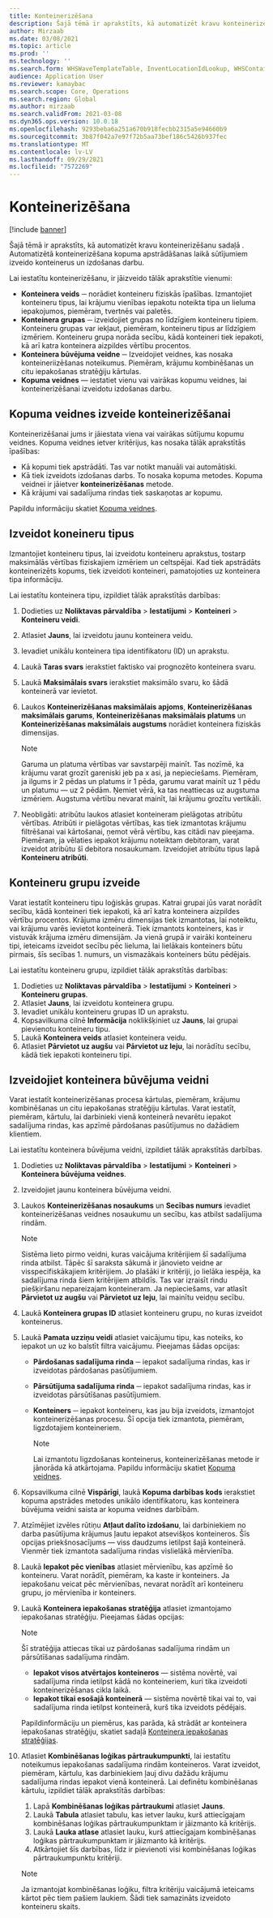 ```yaml
---
title: Konteinerizēšana
description: Šajā tēmā ir aprakstīts, kā automatizēt kravu konteinerizēšanu sadaļā . Automatizētā konteinerizēšana kopuma apstrādāšanas laikā sūtījumiem izveido konteinerus un izdošanas darbu.
author: Mirzaab
ms.date: 03/08/2021
ms.topic: article
ms.prod: ''
ms.technology: ''
ms.search.form: WHSWaveTemplateTable, InventLocationIdLookup, WHSContainerType, WHSContainerGroup, WHSContainerizationTable, WHSContainerizationBreak, WHSCreateContainerBreak, WHSContainerStructure, WHSContainerTable, WHSContainerizatonHistory, WHSContainerPackingPolicyChange, WHSManifestShipmentContainers, WHSAllowedContainerTypeGroup, WHSPostMethod, WHSContainerCreateDialog, WHSContainerCloseDiag, WHSContainer
audience: Application User
ms.reviewer: kamaybac
ms.search.scope: Core, Operations
ms.search.region: Global
ms.author: mirzaab
ms.search.validFrom: 2021-03-08
ms.dyn365.ops.version: 10.0.18
ms.openlocfilehash: 9293beba6a251a670b918fecbb2315a5e94660b9
ms.sourcegitcommit: 3b87f042a7e97f72b5aa73bef186c5426b937fec
ms.translationtype: MT
ms.contentlocale: lv-LV
ms.lasthandoff: 09/29/2021
ms.locfileid: "7572269"
---
```

# <a name="containerization"></a>Konteinerizēšana

[!include [banner](../includes/banner.md)]

Šajā tēmā ir aprakstīts, kā automatizēt kravu konteinerizēšanu sadaļā . Automatizētā konteinerizēšana kopuma apstrādāšanas laikā sūtījumiem izveido konteinerus un izdošanas darbu.

Lai iestatītu konteinerizēšanu, ir jāizveido tālāk aprakstītie vienumi:

- **Konteinera veids** ─ norādiet konteineru fiziskās īpašības. Izmantojiet konteineru tipus, lai krājumu vienības iepakotu noteikta tipa un lieluma iepakojumos, piemēram, tvertnēs vai paletēs.
- **Konteinera grupas** ─ izveidojiet grupas no līdzīgiem konteineru tipiem. Konteineru grupas var iekļaut, piemēram, konteineru tipus ar līdzīgiem izmēriem. Konteineru grupa norāda secību, kādā konteineri tiek iepakoti, kā arī katra konteinera aizpildes vērtību procentos.
- **Konteinera būvējuma veidne** ─ Izveidojiet veidnes, kas nosaka konteineriizēšanas noteikumus. Piemēram, krājumu kombinēšanas un citu iepakošanas stratēģiju kārtulas.
- **Kopuma veidnes** — iestatiet vienu vai vairākas kopumu veidnes, lai konteinerizēšanai izveidotu izdošanas darbu.

## <a name="create-wave-templates-for-containerization"></a>Kopuma veidnes izveide konteinerizēšanai

Konteinerizēšanai jums ir jāiestata viena vai vairākas sūtījumu kopumu veidnes. Kopuma veidnes ietver kritērijus, kas nosaka tālāk aprakstītās īpašības:

- Kā kopumi tiek apstrādāti. Tas var notikt manuāli vai automātiski.
- Kā tiek izveidots izdošanas darbs. To nosaka kopuma metodes. Kopuma veidnei ir jāietver **konteinerizēšanas** metode.
- Kā krājumi vai sadalījuma rindas tiek saskaņotas ar kopumu.

Papildu informāciju skatiet [Kopuma veidnes](wave-templates.md).

## <a name="create-container-types"></a>Izveidot koneineru tipus

Izmantojiet konteineru tipus, lai izveidotu konteineru aprakstus, tostarp maksimālās vērtības fiziskajiem izmēriem un celtspējai. Kad tiek apstrādāts konteinerizēts kopums, tiek izveidoti konteineri, pamatojoties uz konteinera tipa informāciju.

Lai iestatītu konteinera tipu, izpildiet tālāk aprakstītās darbības:

1. Dodieties uz **Noliktavas pārvaldība** \> **Iestatījumi** \> **Konteineri** \> **Konteineru veidi**.
1. Atlasiet **Jauns**, lai izveidotu jaunu konteinera veidu.
1. Ievadiet unikālu konteinera tipa identifikatoru (ID) un aprakstu.
1. Laukā **Taras svars** ierakstiet faktisko vai prognozēto konteinera svaru.
1. Laukā **Maksimālais svars** ierakstiet maksimālo svaru, ko šādā konteinerā var ievietot.
1. Laukos **Konteinerizēšanas maksimālais apjoms**, **Konteinerizēšanas maksimālais garums**, **Konteinerizēšanas maksimālais platums** un **Konteinerizēšanas maksimālais augstums** norādiet konteinera fiziskās dimensijas.

    > [!NOTE]
    > Garuma un platuma vērtības var savstarpēji mainīt. Tas nozīmē, ka krājumu varat grozīt gareniski jeb pa x asi, ja nepieciešams. Piemēram, ja ilgums ir 2 pēdas un platums ir 1 pēda, garumu varat mainīt uz 1 pēdu un platumu — uz 2 pēdām. Ņemiet vērā, ka tas neattiecas uz augstuma izmēriem. Augstuma vērtību nevarat mainīt, lai krājumu grozītu vertikāli.

1. Neobligāti: atribūtu laukos atlasiet konteineram pielāgotas atribūtu vērtības. Atribūti ir pielāgotas vērtības, kas tiek izmantotas krājumu filtrēšanai vai kārtošanai, ņemot vērā vērtību, kas citādi nav pieejama. Piemēram, ja vēlaties iepakot krājumu noteiktam debitoram, varat izveidot atribūtu šī debitora nosaukumam. Izveidojiet atribūtu tipus lapā **Konteineru atribūti**.

## <a name="create-container-groups"></a>Konteineru grupu izveide

Varat iestatīt konteineru tipu loģiskās grupas. Katrai grupai jūs varat norādīt secību, kādā konteineri tiek iepakoti, kā arī katra konteinera aizpildes vērtību procentos. Krājuma izmēru dimensijas tiek izmantotas, lai noteiktu, vai krājumu varēs ievietot konteinerā. Tiek izmantots konteiners, kas ir vistuvāk krājuma izmēru dimensijām. Ja vienā grupā ir vairāki konteineru tipi, ieteicams izveidot secību pēc lieluma, lai lielākais konteiners būtu pirmais, šīs secības 1. numurs, un vismazākais konteiners būtu pēdējais.

Lai iestatītu konteineru grupu, izpildiet tālāk aprakstītās darbības:

1. Dodieties uz **Noliktavas pārvaldība** \> **Iestatījumi** \> **Konteineri** \> **Konteineru grupas**.
1. Atlasiet **Jauns**, lai izveidotu konteinera grupu.
1. Ievadiet unikālu konteineru grupas ID un aprakstu.
1. Kopsavilkuma cilnē **Informācija** noklikšķiniet uz **Jauns**, lai grupai pievienotu konteineru tipu.
1. Laukā **Konteinera veids** atlasiet konteinera veidu.
1. Atlasiet **Pārvietot uz augšu** vai **Pārvietot uz leju**, lai norādītu secību, kādā tiek iepakoti konteineru tipi.

## <a name="create-container-build-templates"></a>Izveidojiet konteinera būvējuma veidni

Varat iestatīt konteinerizēšanas procesa kārtulas, piemēram, krājumu kombinēšanas un citu iepakošanas stratēģiju kārtulas. Varat iestatīt, piemēram, kārtulu, lai darbinieki vienā konteinerā nevarētu iepakot sadalījuma rindas, kas apzīmē pārdošanas pasūtījumus no dažādiem klientiem.

Lai iestatītu konteinera būvējuma veidni, izpildiet tālāk aprakstītās darbības.

1. Dodieties uz **Noliktavas pārvaldība** \> **Iestatījumi** \> **Konteineri** \> **Konteinera būvējuma veidnes**.
1. Izveidojiet jaunu konteinera būvējuma veidni.
1. Laukos **Konteinerizēšanas nosaukums** un **Secības numurs** ievadiet konteinerizēšanas veidnes nosaukumu un secību, kas atbilst sadalījuma rindām.

    > [!NOTE]
    > Sistēma lieto pirmo veidni, kuras vaicājuma kritērijiem šī sadalījuma rinda atbilst. Tāpēc šī saraksta sākumā ir jānovieto veidne ar visspecifiskākajiem kritērijiem. Jo plašāki ir kritēriji, jo lielāka iespēja, ka sadalījuma rinda šiem kritērijiem atbildīs. Tas var izraisīt rindu piešķiršanu nepareizajam konteineram. Ja nepieciešams, var atlasīt **Pārvietot uz augšu** vai **Pārvietot uz leju**, lai mainītu veidņu secību.

1. Laukā **Konteinera grupas ID** atlasiet konteineru grupu, no kuras izveidot konteinerus.
1. Laukā **Pamata uzziņu veidi** atlasiet vaicājumu tipu, kas noteiks, ko iepakot un uz ko balstīt filtra vaicājumu. Pieejamas šādas opcijas:

      - **Pārdošanas sadalījuma rinda** ─ iepakot sadalījuma rindas, kas ir izveidotas pārdošanas pasūtījumiem.
      - **Pārsūtījuma sadalījuma rinda** ─ iepakot sadalījuma rindas, kas ir izveidotas pārsūtīšanas pasūtījumiem.
      - **Konteiners** ─ iepakot konteineru, kas jau bija izveidots, izmantojot konteinerizēšanas procesu. Šī opcija tiek izmantota, piemēram, ligzdotajiem konteineriem.

        > [!NOTE]
        > Lai izmantotu ligzdošanas konteinerus, konteinerizēšanas metode ir jānorāda kā atkārtojama. Papildu informāciju skatiet [Kopuma veidnes](wave-templates.md).

1. Kopsavilkuma cilnē **Vispārīgi**, laukā **Kopuma darbības kods** ierakstiet kopuma apstrādes metodes unikālo identifikatoru, kas konteinera būvējuma veidni saista ar kopuma veidnes darbībām.
1. Atzīmējiet izvēles rūtiņu **Atļaut dalīto izdošanu**, lai darbiniekiem no darba pasūtījuma krājumus ļautu iepakot atsevišķos konteineros. Šīs opcijas priekšnosacījums — viss daudzums ietilpst šajā konteinerā. Vienmēr tiek izmantota sadalījuma rindas vislielākā mērvienība.
1. Laukā **Iepakot pēc vienības** atlasiet mērvienību, kas apzīmē šo konteineru. Varat norādīt, piemēram, ka kaste ir konteiners. Ja iepakošanu veicat pēc mērvienības, nevarat norādīt arī konteineru grupu, jo mērvienība ir konteiners.
1. Laukā **Konteinera iepakošanas stratēģija** atlasiet izmantojamo iepakošanas stratēģiju. Pieejamas šādas opcijas:

    > [!NOTE]
    > Šī stratēģija attiecas tikai uz pārdošanas sadalījuma rindām un pārsūtīšanas sadalījuma rindām.

      - **Iepakot visos atvērtajos konteineros** — sistēma novērtē, vai sadalījuma rinda ietilpst kādā no konteineriem, kuri tika izveidoti konteinerizēšanas cikla laikā.
      - **Iepakot tikai esošajā konteinerā** — sistēma novērtē tikai vai to, vai sadalījuma rinda ietilpst konteinerā, kurš tika izveidots pēdējais.

    Papildinformāciju un piemērus, kas parāda, kā strādāt ar konteinera iepakošanas stratēģiju, skatiet sadaļā [Konteinera iepakošanas stratēģijas](container-packing-strategy-overview.md).

1. Atlasiet **Kombinēšanas loģikas pārtraukumpunkti**, lai iestatītu noteikumus iepakošanas sadalījuma rindām konteineros. Varat izveidot, piemēram, kārtulu, kas darbiniekiem ļauj divu dažādu krājumu sadalījuma rindas iepakot vienā konteinerā. Lai definētu kombinēšanas kārtulu, izpildiet tālāk aprakstītās darbības:

    1. Lapā **Kombinēšanas loģikas pārtraukumi** atlasiet **Jauns**.
    1. Laukā **Tabula** atlasiet tabulu, kas ietver lauku, kurš attiecīgajam kombinēšanas loģikas pārtraukumpunktam ir jāizmanto kā kritērijs.
    1. Laukā **Lauka atlase** atlasiet lauku, kurš attiecīgajam kombinēšanas loģikas pārtraukumpunktam ir jāizmanto kā kritērijs.
    1. Atkārtojiet šīs darbības, līdz ir pievienoti visi kombinēšanas loģikas pārtraukumpunktu kritēriji.

    > [!NOTE]
    > Ja izmantojat kombinēšanas loģiku, filtra kritēriju vaicājumā ieteicams kārtot pēc tiem pašiem laukiem. Šādi tiek samazināts izveidoto konteineru skaits.
